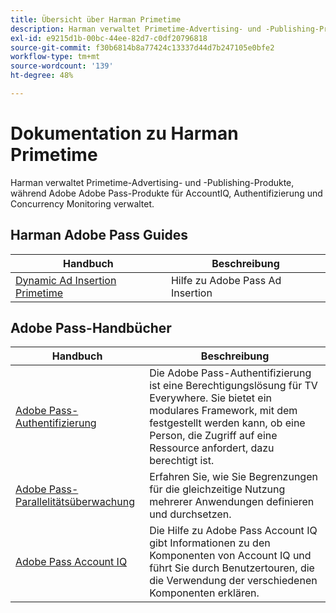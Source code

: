 ```yaml
---
title: Übersicht über Harman Primetime
description: Harman verwaltet Primetime-Advertising- und -Publishing-Produkte, während Adobe Adobe Pass-Produkte für AccountIQ, Authentifizierung und Concurrency Monitoring verwaltet.
exl-id: e9215d1b-00bc-44ee-82d7-c0df20796818
source-git-commit: f30b6814b8a77424c13337d44d7b247105e0bfe2
workflow-type: tm+mt
source-wordcount: '139'
ht-degree: 48%

---
```


# Dokumentation zu Harman Primetime

<!--
NOTE: Don't change Primetime to Pass in this file. All the stuff that belongs to Harman is still Primetime.
-->

Harman verwaltet Primetime-Advertising- und -Publishing-Produkte, während Adobe Adobe Pass-Produkte für AccountIQ, Authentifizierung und Concurrency Monitoring verwaltet.

## Harman Adobe Pass Guides

| Handbuch | Beschreibung |
|--- |--- |
| [Dynamic Ad Insertion Primetime](https://experienceleague.adobe.com/docs/primetime/ad-insertion/home.html) | Hilfe zu Adobe Pass Ad Insertion |

## Adobe Pass-Handbücher

| Handbuch | Beschreibung |
|--- |--- |
| [Adobe Pass-Authentifizierung](/help/authentication/home.md) | Die Adobe Pass-Authentifizierung ist eine Berechtigungslösung für TV Everywhere. Sie bietet ein modulares Framework, mit dem festgestellt werden kann, ob eine Person, die Zugriff auf eine Ressource anfordert, dazu berechtigt ist. |
| [Adobe Pass-Parallelitätsüberwachung](/help/concurrency-monitoring/cm-home.md) | Erfahren Sie, wie Sie Begrenzungen für die gleichzeitige Nutzung mehrerer Anwendungen definieren und durchsetzen. |
| [Adobe Pass Account IQ](/help/accountiq/home.md) | Die Hilfe zu Adobe Pass Account IQ gibt Informationen zu den Komponenten von Account IQ und führt Sie durch Benutzertouren, die die Verwendung der verschiedenen Komponenten erklären. |
